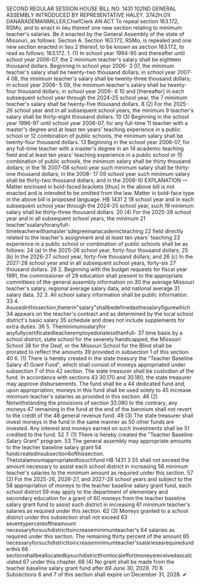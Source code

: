 SECOND REGULAR SESSION
HOUSE BILL NO. 1431
102ND GENERAL ASSEMBLY
INTRODUCED BY REPRESENTATIVE HALEY.
3742H.01I DANARADEMANMILLER,ChiefClerk
AN ACT
To repeal section 163.172, RSMo, and to enact in lieu thereof one new section relating to
minimum teacher's salaries.
Be it enacted by the General Assembly of the state of Missouri, as follows:
Section A. Section 163.172, RSMo, is repealed and one new section enacted in lieu
2 thereof, to be known as section 163.172, to read as follows:
163.172. 1. (1) In school year 1994-95 and thereafter until school year 2006-07, the
2 minimum teacher's salary shall be eighteen thousand dollars. Beginning in school year 2006-
3 07, the minimum teacher's salary shall be twenty-two thousand dollars; in school year 2007-
4 08, the minimum teacher's salary shall be twenty-three thousand dollars; in school year 2008-
5 09, the minimum teacher's salary shall be twenty-four thousand dollars; in school year 2009-
6 10 and [thereafter] in each subsequent school year through the 2024-25 school year, the
7 minimum teacher's salary shall be twenty-five thousand dollars.
8 (2) For the 2025-26 school year and in all subsequent school years, the minimum
9 teacher's salary shall be thirty-eight thousand dollars.
10 (3) Beginning in the school year 1996-97 until school year 2006-07, for any full-time
11 teacher with a master's degree and at least ten years' teaching experience in a public school or
12 combination of public schools, the minimum salary shall be twenty-four thousand dollars.
13 Beginning in the school year 2006-07, for any full-time teacher with a master's degree in an
14 academic teaching field and at least ten years' teaching experience in a public school or
15 combination of public schools, the minimum salary shall be thirty thousand dollars; in the
16 2007-08 school year such minimum salary shall be thirty-one thousand dollars; in the 2008-
17 09 school year such minimum salary shall be thirty-two thousand dollars; and in the 2009-10
EXPLANATION — Matter enclosed in bold-faced brackets [thus] in the above bill is not enacted and is
intended to be omitted from the law. Matter in bold-face type in the above bill is proposed language.
HB 1431 2
18 school year and in each subsequent school year through the 2024-25 school year, such
19 minimum salary shall be thirty-three thousand dollars.
20 (4) For the 2025-26 school year and in all subsequent school years, the minimum
21 teacher'ssalaryforanyfull-timeteacherwithamaster'sdegreeinanacademicteaching
22 field directly related to the teacher's assignment and at least ten years' teaching
23 experience in a public school or combination of public schools shall be as follows:
24 (a) In the 2025-26 school year, forty-four thousand dollars;
25 (b) In the 2026-27 school year, forty-five thousand dollars; and
26 (c) In the 2027-28 school year and in all subsequent school years, forty-six
27 thousand dollars.
28 2. Beginning with the budget requests for fiscal year 1991, the commissioner of
29 education shall present to the appropriate committees of the general assembly information on
30 the average Missouri teacher's salary, regional average salary data, and national average
31 salary data.
32 3. All school salary information shall be public information.
33 4. Asusedinthissection,theterm"salary"shallbedefinedasthesalaryfigurewhich
34 appears on the teacher's contract and as determined by the local school district's basic salary
35 schedule and does not include supplements for extra duties.
36 5. Theminimumsalaryfor anyfullycertificatedteacheremployedonalessthanfull-
37 time basis by a school district, state school for the severely handicapped, the Missouri School
38 for the Deaf, or the Missouri School for the Blind shall be prorated to reflect the amounts
39 provided in subsection 1 of this section.
40 6. (1) There is hereby created in the state treasury the "Teacher Baseline Salary
41 Grant Fund", which shall consist of moneys appropriated under subsection 7 of this
42 section. The state treasurer shall be custodian of the fund. In accordance with sections
43 30.170 and 30.180, the state treasurer may approve disbursements. The fund shall be a
44 dedicated fund and, upon appropriation, moneys in this fund shall be used solely to
45 increase minimum teacher's salaries as provided in this section.
46 (2) Notwithstanding the provisions of section 33.080 to the contrary, any moneys
47 remaining in the fund at the end of the biennium shall not revert to the credit of the
48 general revenue fund.
49 (3) The state treasurer shall invest moneys in the fund in the same manner as
50 other funds are invested. Any interest and moneys earned on such investments shall be
51 credited to the fund.
52 7. (1) There is hereby created the "Teacher Baseline Salary Grant" program.
53 The general assembly may appropriate amounts to the teacher baseline salary grant
54 fundcreatedinsubsection6ofthissection. Thetotalamountappropriatedtosuchfund
HB 1431 3
55 shall not exceed the amount necessary to assist each school district in increasing
56 minimum teacher's salaries to the minimum amount as required under this section.
57 (2) For the 2025-26, 2026-27, and 2027-28 school years and subject to the
58 appropriation of moneys to the teacher baseline salary grant fund, each school district
59 may apply to the department of elementary and secondary education for a grant of
60 moneys from the teacher baseline salary grant fund to assist such district in increasing
61 minimum teacher's salaries as required under this section.
62 (3) Moneys granted to a school district under this subsection shall not exceed
63 seventypercentoftheamount necessaryforsuchdistricttoincreaseminimumteacher's
64 salaries as required under this section. The remaining thirty percent of the amount
65 necessaryforsuchdistricttoincreaseminimumteacher'ssalariesasrequiredunderthis
66 sectionshallbeallocatedbysuchdistrictfromlocaleffortmoneysreceivedascalculated
67 under this chapter.
68 (4) No grant shall be made from the teacher baseline salary grant fund after
69 June 30, 2028.
70 8. Subsections 6 and 7 of this section shall expire on December 31, 2028.
✔